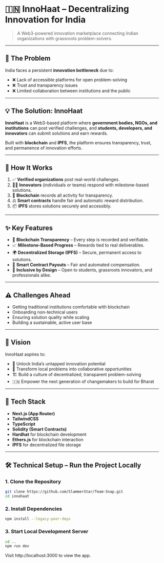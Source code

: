 # 🇮🇳 InnoHaat – Decentralizing Innovation for India

> A Web3-powered innovation marketplace connecting Indian organizations with grassroots problem-solvers.

---

## 🚩 The Problem

India faces a persistent **innovation bottleneck** due to:

- ❌ Lack of accessible platforms for open problem-solving  
- ❌ Trust and transparency issues  
- ❌ Limited collaboration between institutions and the public  

---

## 💡 The Solution: InnoHaat

**InnoHaat** is a Web3-based platform where **government bodies, NGOs, and institutions** can post verified challenges, and **students, developers, and innovators** can submit solutions and earn rewards.

Built with **blockchain** and **IPFS**, the platform ensures transparency, trust, and permanence of innovation efforts.

---

## 🧩 How It Works

1. ✅ **Verified organizations** post real-world challenges.
2. 🧑‍💻 **Innovators** (individuals or teams) respond with milestone-based solutions.
3. 🔗 **Blockchain** records all activity for transparency.
4. ⚖️ **Smart contracts** handle fair and automatic reward distribution.
5. 📦 **IPFS** stores solutions securely and accessibly.

---

## ✨ Key Features

- 🔐 **Blockchain Transparency** – Every step is recorded and verifiable.
- 📈 **Milestone-Based Progress** – Rewards tied to real deliverables.
- 🌍 **Decentralized Storage (IPFS)** – Secure, permanent access to solutions.
- 🤖 **Smart Contract Payouts** – Fair and automated compensation.
- 🌱 **Inclusive by Design** – Open to students, grassroots innovators, and professionals alike.

---

## ⚠️ Challenges Ahead

- Getting traditional institutions comfortable with blockchain  
- Onboarding non-technical users  
- Ensuring solution quality while scaling  
- Building a sustainable, active user base  

---

## 🎯 Vision

InnoHaat aspires to:

- 🧠 Unlock India’s untapped innovation potential  
- 🔄 Transform local problems into collaborative opportunities  
- 🏗️ Build a culture of decentralized, transparent problem-solving  
- 🇮🇳 Empower the next generation of changemakers to build for Bharat

---

## 🚀 Tech Stack

- **Next.js (App Router)**
- **TailwindCSS**
- **TypeScript**
- **Solidity (Smart Contracts)**
- **Hardhat** for blockchain development
- **Ethers.js** for blockchain interaction
- **IPFS** for decentralized file storage

---

## 🛠️ Technical Setup – Run the Project Locally

### 1. Clone the Repository

```bash
git clone https://github.com/SlammerStar/Team-Snap.git
cd innohaat
```

### 2.  Install Dependencies

```bash
npm install --legacy-peer-deps
```

### 3.  Start Local Development Server

```bash
cd ..
npm run dev
```
Visit http://localhost:3000 to view the app.
